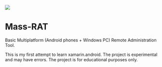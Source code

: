 <img src="https://i.imgur.com/fITDIBH.jpg">

# Mass-RAT
 Basic Multiplatform (Android phones + Windows PC) Remote Administration Tool.
 
 This is my first attempt to learn xamarin.android.
 The project is experimental and may have errors.
 The project is for educational purposes only.